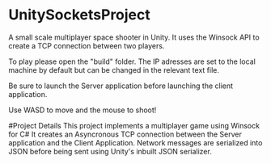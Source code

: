 # UnitySocketsProject
A small scale multiplayer space shooter in Unity. It uses the Winsock API to create a TCP connection between two players. 

To play please open the "build" folder.
The IP adresses are set to the local machine by default but can be changed in the relevant text file.

Be sure to launch the Server application before launching the client application.

Use WASD to move and the mouse to shoot!

#Project Details
This project implements a multiplayer game using Winsock for C#
It creates an Asyncronous TCP connection between the Server application and the Client Application. Network messages are serialized into
JSON before being sent using Unity's inbuilt JSON serializer.
